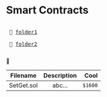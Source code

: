 # Smart Contracts

<kbd> <br> :file_folder: [folder1][link1] <br> </kbd>
<kbd> <br> :file_folder: [folder2][link2] <br> </kbd>

[link1]: https://link1.com/
[link2]: https://link2.com/
:bookmark:

| Filename      | Description   | Cool  |
| ------------- |:-------------:| -----:|
| SetGet.sol      | abc... | `$1600` |
